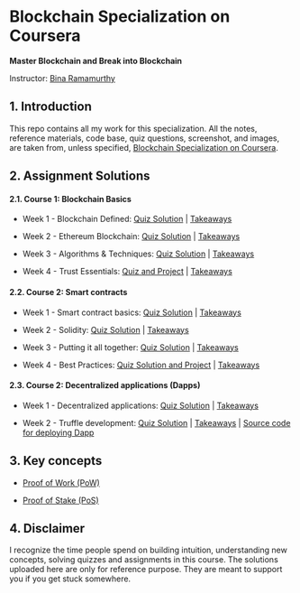 # Blockchain Specialization on Coursera 

**Master Blockchain and Break into Blockchain**

Instructor: [Bina Ramamurthy](https://www.coursera.org/instructor/~5767003)

## 1. Introduction

This repo contains all my work for this specialization. All the notes, reference materials, code base, quiz questions, screenshot, and images, are taken from, unless specified, [Blockchain Specialization on Coursera](https://www.coursera.org/specializations/blockchain#about).

## 2. Assignment Solutions

#### 2.1. Course 1: Blockchain Basics 
- Week 1 - Blockchain Defined: [Quiz Solution](https://github.com/linhnt31/Blockchain_Specialization_Coursera/tree/master/Coursera_1_Blockchain_basics/Week_1/Assignments) | [Takeaways](https://github.com/linhnt31/Blockchain_Specialization_Coursera/tree/master/Coursera_1_Blockchain_basics/Week_1)

- Week 2 - Ethereum Blockchain: [Quiz Solution](https://github.com/linhnt31/Blockchain_Specialization_Coursera/tree/master/Coursera_1_Blockchain_basics/Week_2/Assignments) | [Takeaways](https://github.com/linhnt31/Blockchain_Specialization_Coursera/tree/master/Coursera_1_Blockchain_basics/Week_2)

- Week 3 - Algorithms & Techniques: [Quiz Solution](https://github.com/linhnt31/Blockchain_Specialization_Coursera/tree/master/Coursera_1_Blockchain_basics/Week_3/Assignments) | [Takeaways](https://github.com/linhnt31/Blockchain_Specialization_Coursera/tree/master/Coursera_1_Blockchain_basics/Week_3)

- Week 4 - Trust Essentials: [Quiz and Project](https://github.com/linhnt31/Blockchain_Specialization_Coursera/tree/master/Coursera_1_Blockchain_basics/Week_4/Assignments) | [Takeaways](https://github.com/linhnt31/Blockchain_Specialization_Coursera/tree/master/Coursera_1_Blockchain_basics/Week_4)

#### 2.2. Course 2: Smart contracts

- Week 1 - Smart contract basics: [Quiz Solution](https://github.com/linhnt31/Blockchain_Specialization_Coursera/tree/master/Coursera_2_Smart_contracts/Week_1/Assignments) | [Takeaways](https://github.com/linhnt31/Blockchain_Specialization_Coursera/tree/master/Coursera_2_Smart_contracts/Week_1)

- Week 2 - Solidity: [Quiz Solution](https://github.com/linhnt31/Blockchain_Specialization_Coursera/tree/master/Coursera_2_Smart_contracts/Week_2/Assignments) | [Takeaways](https://github.com/linhnt31/Blockchain_Specialization_Coursera/tree/master/Coursera_2_Smart_contracts/Week_2)

- Week 3 - Putting it all together: [Quiz Solution](https://github.com/linhnt31/Blockchain_Specialization_Coursera/tree/master/Coursera_2_Smart_contracts/Week_3/Assignments) | [Takeaways](https://github.com/linhnt31/Blockchain_Specialization_Coursera/tree/master/Coursera_2_Smart_contracts/Week_3)

- Week 4 - Best Practices: [Quiz Solution and Project](https://github.com/linhnt31/Blockchain_Specialization_Coursera/tree/master/Coursera_2_Smart_contracts/Week_4/Assignments) | [Takeaways](https://github.com/linhnt31/Blockchain_Specialization_Coursera/tree/master/Coursera_2_Smart_contracts/Week_4)

#### 2.3. Course 2: Decentralized applications (Dapps)

- Week 1 - Decentralized applications: [Quiz Solution](https://github.com/linhnt31/Blockchain_Specialization_Coursera/tree/master/Coursera_3_Decentralized_applications/Week_1/Assignments) | [Takeaways](https://github.com/linhnt31/Blockchain_Specialization_Coursera/tree/master/Coursera_3_Decentralized_applications/Week_1) 

- Week 2 - Truffle development: [Quiz Solution](https://github.com/linhnt31/Blockchain_Specialization_Coursera/tree/master/Coursera_3_Decentralized_applications/Week_2/Assignments) | [Takeaways](https://github.com/linhnt31/Blockchain_Specialization_Coursera/tree/master/Coursera_3_Decentralized_applications/Week_2) | [Source code for deploying Dapp](https://github.com/linhnt31/Blockchain_Specialization_Coursera/tree/master/Coursera_3_Decentralized_applications/Week_2/src/ballotProject)

## 3. Key concepts 

- [Proof of Work (PoW)](https://github.com/linhnt31/Blockchain_Specialization_Coursera/tree/master/Consensus_Mechanisms#2-proof-of-work-determining-majority-power-2-3)

- [Proof of Stake (PoS)]()

## 4. Disclaimer

I recognize the time people spend on building intuition, understanding new concepts, solving quizzes and assignments in this course. The solutions uploaded here are only for reference purpose. They are meant to support you if you get stuck somewhere. 
